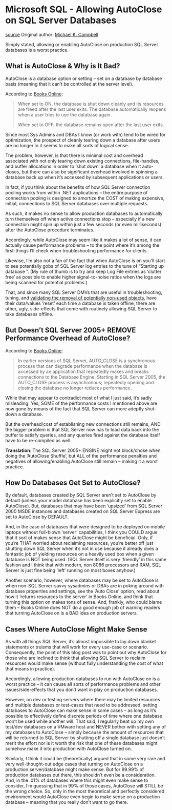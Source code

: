 # Microsoft SQL - Allowing AutoClose on SQL Server Databases

[source](https://www.itprotoday.com/sql-server/worst-practice-allowing-autoclose-on-sql-server-databases)
Original author: [Michael K. Campbell](https://www.itprotoday.com/author/michael-k-campbell)

Simply stated, allowing or enabling AutoClose on production SQL Server databases is a worst practice.

## What is AutoClose & Why is It Bad?
AutoClose is a database option or setting – set on a database by database basis (meaning that it can’t be controlled at the server level).

According to [Books Online](https://msdn.microsoft.com/en-us/library/ms190249.aspx):

> When set to ON, the database is shut down cleanly and its resources are freed after the last user exits. The database automatically reopens when a user tries to use the database again.
> 
> When set to OFF, the database remains open after the last user exits.

Since most Sys Admins and DBAs I know (or work with) tend to be wired for optimization, the prospect of cleanly tearing down a database after users are no longer in it seems to make all sorts of logical sense.

The problem, however, is that there is minimal cost and overhead associated with not only tearing down existing connections, file-handles, and buffer allocations in order to ‘shut down’ a database when it auto-closes, but there can also be significant overhead involved in spinning a database back up when it’s accessed by subsequent applications or users.

In fact, if you think about the benefits of how SQL Server connection pooling works from within .NET applications – the entire purpose of connection pooling is designed to amortize the COST of making expensive, initial, connections to SQL Server databases over multiple requests.

As such, it makes no sense to allow production databases to automatically turn themselves off when active connections stop – especially if a new connection might spin up within just a few seconds (or even milliseconds) after the AutoClose procedure terminates.

Accordingly, while AutoClose may seem like it makes a lot of sense, it can actually cause performance problems – to the point where it’s among the first-things I’ll check when troubleshooting performance for clients.

Likewise, I’m also not a fan of the fact that when AutoClose is on you’ll start to see potentially gobs of SQL Server log entries to the tune of “Starting up database ”. (My rule of thumb is to try and keep Log File entries as ‘clutter free’ as possible to enable higher signal-to-noise ratios when the logs are being scanned for potential problems.)

That, and since many SQL Server DMVs that are useful in troubleshooting, tuning, and [validating the removal of potentially non-used objects](https://www.itprotoday.com/latest-news), have their data/values ‘reset’ each time a database is taken offline, there are other, ugly, side-effects that come with routinely allowing SQL Server to take databases offline.

## But Doesn’t SQL Server 2005+ REMOVE Performance Overhead of AutoClose?

According to [Books Online](https://msdn.microsoft.com/en-us/library/bb522682.aspx):

> In earlier versions of SQL Server, AUTO_CLOSE is a synchronous process that can degrade performance when the database is accessed by an application that repeatedly makes and breaks connections to the Database Engine. Starting in SQL Server 2005, the AUTO_CLOSE process is asynchronous; repeatedly opening and closing the database no longer reduces performance.

While that may appear to contradict most of what I just said, it’s sadly misleading. Yes, SOME of the performance costs I mentioned above are now gone by means of the fact that SQL Server can more adeptly shut-down a database.

But the overhead/cost of establishing new connections still remains, AND the bigger problem is that SQL Server now has to load data back into the buffer to satisfy queries, and any queries fired against the database itself have to be re-compiled as well.

**Translation**: The SQL Server 2005+ ENGINE might not block/choke when doing the ‘AutoClose Shuffle’, but ALL of the performance penalties and negatives of allowing/enabling AutoClose still remain – making it a worst practice.

## How Do Databases Get Set to AutoClose?

By default, databases created by SQL Server aren’t set to AutoClose by default (unless your model database has been explicitly set to enable AutoClose). But, databases that may have been ‘upsized’ from SQL Server 2000 MSDE instances and databases created on SQL Server Express are set to AutoClose by DEFAULT.

And, in the case of databases that were designed to be deployed on mobile laptops without full-blown ‘server’ capabilities, I think you COULD argue that it sort of makes sense that AutoClose might be beneficial. Only, if you’re THAT worried about reclaiming resources, you’re better off just shutting down SQL Server when it’s not in use because it already does a fantastic job of yielding resources on a heavily used box when a given database is NOT being used. (SQL Server itself is very ‘friendly’ in this same fashion and I think that with modern, non 8086 processors and RAM, SQL Server is just fine being ‘left’ running on most boxes anyhow.)

Another scenario, however, where databases may be set to AutoClose is when non-SQL Server-savvy sysadmins or DBAs are in poking around with database properties and settings, see the ‘Auto Close’ option, read about how it ‘returns resources to the server’ in Books Online, and think that turning this option on makes tons of sense. And, frankly, who could blame them – Books Online does NOT do a good enough job of warning readers that turning AutoClose on is a BAD idea on production servers.

## Cases Where AutoClose Might Make Sense

As with all things SQL Server, it’s almost impossible to lay down blanket statements or truisms that will work for every use-case or scenario. Consequently, the point of this blog post was to point out why AutoClose for those who are inclined to think that allowing SQL Server to reclaim resources would make sense (without fully understanding the cost of what that means in practice).

Accordingly, allowing production databases to run with AutoClose on is a worst practice – it can cause all sorts of performance problems and other issues/side-effects that you don’t want in play on production databases.

However, on dev or testing servers where there may be limited resources and multiple databases or test-cases that need to be addressed, setting databases to AutoClose can make sense in some cases – as long as it’s possible to effectively define discrete periods of time where one database won’t be used while another will. That said, I regularly beat up my own test/dev databases on a VMware host and NEVER bother with setting any of my databases to AutoClose – simply because the amount of resources that will be returned to SQL Server by shutting off a single database just doesn’t merit the effort nor is it worth the risk that one of these databases might somehow make it into production with AutoClose turned on.

Similarly, I think it could be (theoretically) argued that in some very rare and very well-thought-out edge cases that turning on AutoClose on a production server/database might make sense. But for 99.99% of production databases out there, this shouldn’t even be a consideration. And, in the .01% of databases where this might even make sense to consider, I’m guessing that in 99% of those cases, AutoClose will STILL be the wrong choice. So, only in the most theoretical and perfectly considered environment would AutoClose even begin to make sense on a production database – meaning that you really don’t want to go there.